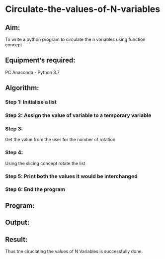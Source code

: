 # Circulate-the-values-of-N-variables
## Aim:
To write a python program to circulate the n variables using function concept
## Equipment’s required:
PC
Anaconda - Python 3.7
## Algorithm: 
### Step 1: Initialise a list 
### Step 2: Assign the value of variable to a temporary variable
### Step 3: 
Get the value from the user for the number of rotation
### Step 4: 
Using the slicing concept rotate the list

### Step 5: Print both the values it would be interchanged
### Step 6: End the program
## Program:



## Output:


## Result:
Thus tne ciruclating the values of N Variables is successfully done.
